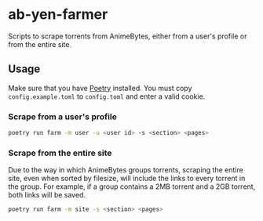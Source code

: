 # ab-yen-farmer

Scripts to scrape torrents from AnimeBytes, either from a user's profile or from the entire site.

## Usage

Make sure that you have [Poetry](https://python-poetry.org/docs/#installation) installed.
You must copy `config.example.toml` to `config.toml` and enter a valid cookie.

### Scrape from a user's profile

```bash
poetry run farm -m user -u <user id> -s <section> <pages>
```

### Scrape from the entire site

Due to the way in which AnimeBytes groups torrents, scraping the entire site, even when sorted by filesize, will include the links to every torrent in the group.
For example, if a group contains a 2MB torrent and a 2GB torrent, both links will be saved.

```bash
poetry run farm -m site -s <section> <pages>
```
